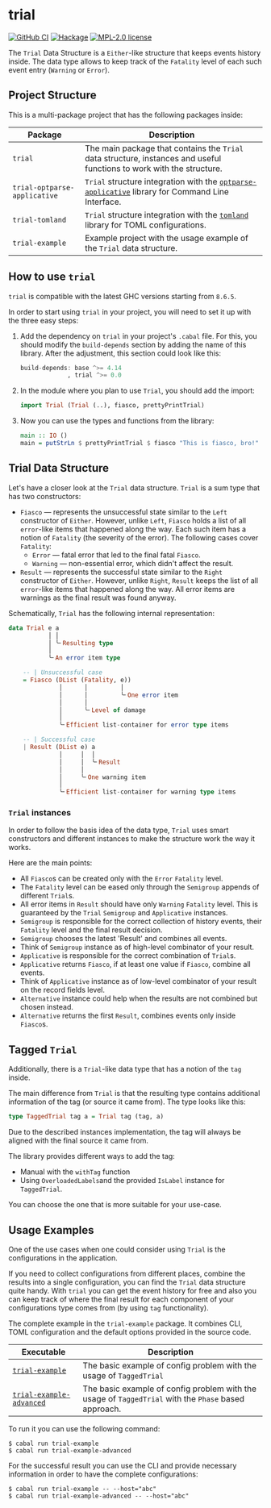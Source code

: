 # trial

[![GitHub CI](https://github.com/kowainik/trial/workflows/CI/badge.svg)](https://github.com/kowainik/trial/actions)
[![Hackage](https://img.shields.io/hackage/v/trial.svg?logo=haskell)](https://hackage.haskell.org/package/trial)
[![MPL-2.0 license](https://img.shields.io/badge/license-MPL--2.0-blue.svg)](LICENSE)

The `Trial` Data Structure is a `Either`-like structure that keeps events history
inside. The data type allows to keep track of the `Fatality` level of each such
event entry (`Warning` or `Error`).

## Project Structure

This is a multi-package project that has the following packages inside:

| Package                      | Description                                                                                                                                                  |
|------------------------------|--------------------------------------------------------------------------------------------------------------------------------------------------------------|
| `trial`                      | The main package that contains the `Trial` data structure, instances and useful functions to work with the structure. |
| `trial-optparse-applicative` | `Trial` structure integration with the [`optparse-applicative`](https://hackage.haskell.org/package/optparse-applicative) library for Command Line Interface. |
| `trial-tomland`              | `Trial` structure integration with the [`tomland`](https://hackage.haskell.org/package/tomland) library for TOML configurations.   |
| `trial-example`              | Example project with the usage example of the `Trial` data structure. |

## How to use `trial`

`trial` is compatible with the latest GHC versions starting from `8.6.5`.

In order to start using `trial` in your project, you will need to set it up with
the three easy steps:

1. Add the dependency on `trial` in your project's `.cabal` file. For this, you
   should modify the `build-depends` section by adding the name of this library.
   After the adjustment, this section could look like this:

   ```haskell
   build-depends: base ^>= 4.14
                , trial ^>= 0.0
   ```

2. In the module where you plan to use `Trial`, you should add the import:

   ```haskell
   import Trial (Trial (..), fiasco, prettyPrintTrial)
   ```

3. Now you can use the types and functions from the library:

   ```haskell
   main :: IO ()
   main = putStrLn $ prettyPrintTrial $ fiasco "This is fiasco, bro!"
   ```

## Trial Data Structure

Let's have a closer look at the `Trial` data structure.
`Trial` is a sum type that has two constructors:

  - `Fiasco` — represents the unsuccessful state similar to the `Left`
    constructor of `Either`. However, unlike `Left`, `Fiasco` holds a list of all
    `error`-like items that happened along the way. Each such item has a notion of
    `Fatality` (the severity of the error). The following cases cover
    `Fatality`:
      + `Error` — fatal error that led to the final fatal `Fiasco`.
      + `Warning` — non-essential error, which didn't affect the result.
  - `Result` — represents the successful state similar to the `Right`
    constructor of `Either`. However, unlike `Right`, `Result` keeps the list of
    all `error`-like items that happened along the way. All error items are
    warnings as the final result was found anyway.

Schematically, `Trial` has the following internal representation:

```haskell
data Trial e a
           │ │
           │ ╰╴Resulting type
           │
           ╰╴An error item type

    -- | Unsuccessful case
    = Fiasco (DList (Fatality, e))
              │      │         │
              │      │         ╰╴One error item
              │      │
              │      ╰╴Level of damage
              │
              ╰╴Efficient list-container for error type items

    -- | Successful case
    | Result (DList e) a
              │     │  │
              │     │  ╰╴Result
              │     │
              │     ╰╴One warning item
              │
              ╰╴Efficient list-container for warning type items
```

### `Trial` instances

In order to follow the basis idea of the data type, `Trial` uses smart
constructors and different instances to make the structure work the way it
works.

Here are the main points:

* All `Fiasco`s can be created only with the `Error` `Fatality` level.
* The `Fatality` level can be eased only through the `Semigroup` appends of
  different `Trial`s.
* All error items in `Result` should have only `Warning` `Fatality` level. This
  is guaranteed by the `Trial` `Semigroup` and `Applicative` instances.
* `Semigroup` is responsible for the correct collection of history events, their
  `Fatality` level and the final result decision.
* `Semigroup` chooses the latest 'Result' and combines all events.
* Think of `Semigroup` instance as of high-level combinator of your result.
* `Applicative` is responsible for the correct combination of `Trial`s.
* `Applicative` returns `Fiasco`, if at least one value if `Fiasco`, combine all
  events.
* Think of `Applicative` instance as of low-level combinator of your result on the
  record fields level.
* `Alternative` instance could help when the results are not combined but chosen
  instead.
* `Alternative` returns the first `Result`, combines events only inside
  `Fiasco`s.

## Tagged `Trial`

Additionally, there is a `Trial`-like data type that has a notion of the `tag`
inside.

The main difference from `Trial` is that the resulting type contains additional
information of the tag (or source it came from). The type looks like this:

```haskell
type TaggedTrial tag a = Trial tag (tag, a)
```

Due to the described instances implementation, the tag will always be aligned
with the final source it came from.

The library provides different ways to add the tag:
  * Manual with the `withTag` function
  * Using `OverloadedLabels`and the provided `IsLabel` instance for
    `TaggedTrial`.

You can choose the one that is more suitable for your use-case.

## Usage Examples

One of the use cases when one could consider using `Trial` is the configurations
in the application.

If you need to collect configurations from different places, combine the results
into a single configuration, you can find the `Trial` data structure quite
handy. With `trial` you can get the event history for free and also you can keep
track of where the final result for each component of your configurations type
comes from (by using `tag` functionality).

The complete example in the `trial-example` package. It combines CLI, TOML
configuration and the default options provided in the source code.

| Executable | Description |
|------------|-------------|
| [`trial-example`](https://github.com/kowainik/trial/blob/master/trial-example/app/Main.hs) | The basic example of config problem with the usage of `TaggedTrial` |
| [`trial-example-advanced`](https://github.com/kowainik/trial/blob/master/trial-example/app-advanced/Main.hs) | The basic example of config problem with the usage of `TaggedTrial` with the `Phase` based approach. |

To run it you can use the following command:

```shell
$ cabal run trial-example
$ cabal run trial-example-advanced
```

For the successful result you can use the CLI and provide necessary information
in order to have the complete configurations:

```shell
$ cabal run trial-example -- --host="abc"
$ cabal run trial-example-advanced -- --host="abc"
```
